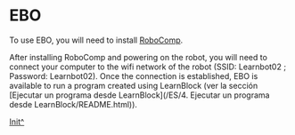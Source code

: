 <a name="Init"></a>

# EBO

To use EBO, you will need to install [RoboComp](https://github.com/robocomp/robocomp).

After installing RoboComp and powering on the robot, you will need to connect your computer to the wifi network of the robot (SSID: Learnbot02 ; Password: Learnbot02). Once the connection is established, EBO is available to run a program created using LearnBlock (ver la sección [Ejecutar un programa desde LearnBlock](<hidepath>/ES/4. Ejecutar un programa desde LearnBlock/README.html)).
 
[Init^](#Init)


